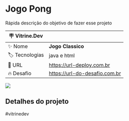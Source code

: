 # Jogo Pong

Rápida descrição do objetivo de fazer esse projeto

| :placard: Vitrine.Dev |     |
| -------------  | --- |
| :sparkles: Nome        | **Jogo Classico**
| :label: Tecnologias | java e html
| :rocket: URL         | https://url-deploy.com.br
| :fire: Desafio     | https://url-do-desafio.com.br

<!-- Inserir imagem com a #vitrinedev ao final do link -->
![](https://orlandoarcadegamerentals.com/wp-content/uploads/2020/06/atari-pong-arcade-1920x1080-3.jpgvitrinedev)

## Detalhes do projeto
#vitrinedev
